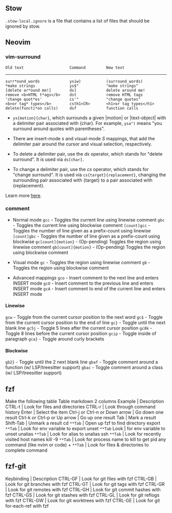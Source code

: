 ## Stow
`.stow-local.ignore` is a file that contains a list of files that should be ignored by stow.
## Neovim
### vim-surround
    Old text                    Command         New text
--------------------------------------------------------------------------------
    surr*ound_words             ysiw)           (surround_words)
    *make strings               ys$"            "make strings"
    [delete ar*ound me!]        ds]             delete around me!
    remove <b>HTML t*ags</b>    dst             remove HTML tags
    'change quot*es'            cs'"            "change quotes"
    <b>or tag* types</b>        csth1<CR>       <h1>or tag types</h1>
    delete(functi*on calls)     dsf             function calls

- `ys{motion}{char}`, which surrounds a given |motion| or |text-object| with a
delimiter pair associated with {char}. For example, `ysa")` means "you surround
around quotes with parentheses".

- There are insert-mode *<C-g>s* and visual-mode *S* mappings, that
add the delimiter pair around the cursor and visual selection, respectively.

- To delete a delimiter pair, use the *ds* operator, which stands for "delete
surround". It is used via `ds[char]`.

- To change a delimiter pair, use the *cs* operator, which stands for "change
surround". It is used via `cs{target}{replacement}`, changing the surrounding
pair associated with {target} to a pair associated with {replacement}.

Learn more [here](https://github.com/kylechui/nvim-surround/blob/main/doc/nvim-surround.txt_).

### comment
- Normal mode
`gcc` - Toggles the current line using linewise comment
`gbc` - Toggles the current line using blockwise comment
`[count]gcc` - Toggles the number of line given as a prefix-count using linewise
`[count]gbc` - Toggles the number of line given as a prefix-count using blockwise
`gc[count]{motion}` - (Op-pending) Toggles the region using linewise comment
`gb[count]{motion}` - (Op-pending) Toggles the region using blockwise comment
- Visual mode
`gc` - Toggles the region using linewise comment
`gb` - Toggles the region using blockwise comment

- Advanced mappings
`gco` - Insert comment to the next line and enters INSERT mode
`gcO` - Insert comment to the previous line and enters INSERT mode
`gcA` - Insert comment to end of the current line and enters INSERT mode
#### Linewise

`gcw` - Toggle from the current cursor position to the next word
`gc$` - Toggle from the current cursor position to the end of line
`gc}` - Toggle until the next blank line
`gc5j` - Toggle 5 lines after the current cursor position
`gc8k` - Toggle 8 lines before the current cursor position
`gcip` - Toggle inside of paragraph
`gca}` - Toggle around curly brackets

#### Blockwise

`gb2}` - Toggle until the 2 next blank line
`gbaf` - Toggle comment around a function (w/ LSP/treesitter support)
`gbac` - Toggle comment around a class (w/ LSP/treesitter support)

## fzf
Make the following table
Table markdown 2 columns
Example | Description
CTRL-t |	Look for files and directories
CTRL-r |	Look through command history
Enter  |	Select the item
Ctrl-j or Ctrl-n or Down arrow |	Go down one result
Ctrl-k or Ctrl-p or Up arrow |	Go up one result
Tab |	Mark a result
Shift-Tab |	Unmark a result
cd `**Tab` |	Open up fzf to find directory
export `**Tab` |	Look for env variable to export
unset `**Tab`	Look | for env variable to unset
unalias `**Tab` |	Look for alias to unalias
ssh `**Tab` |	Look for recently visited host names
kill -9 `**Tab` | Look for process name to kill to get pid
any command (like nvim or code) + `**Tab` |	Look for files & directories to complete command

<!-- TODO: automate installing the following
    fd
    fzf-git
     - git clone to the $HOME

-->
## fzf-git
Keybinding |	Description
CTRL-GF | 	Look for git files with fzf
CTRL-GB | 	Look for git branches with fzf
CTRL-GT | 	Look for git tags with fzf
CTRL-GR | 	Look for git remotes with fzf
CTRL-GH | 	Look for git commit hashes with fzf
CTRL-GS | 	Look for git stashes with fzf
CTRL-GL | 	Look for git reflogs with fzf
CTRL-GW | 	Look for git worktrees with fzf
CTRL-GE | 	Look for git for-each-ref with fzf
